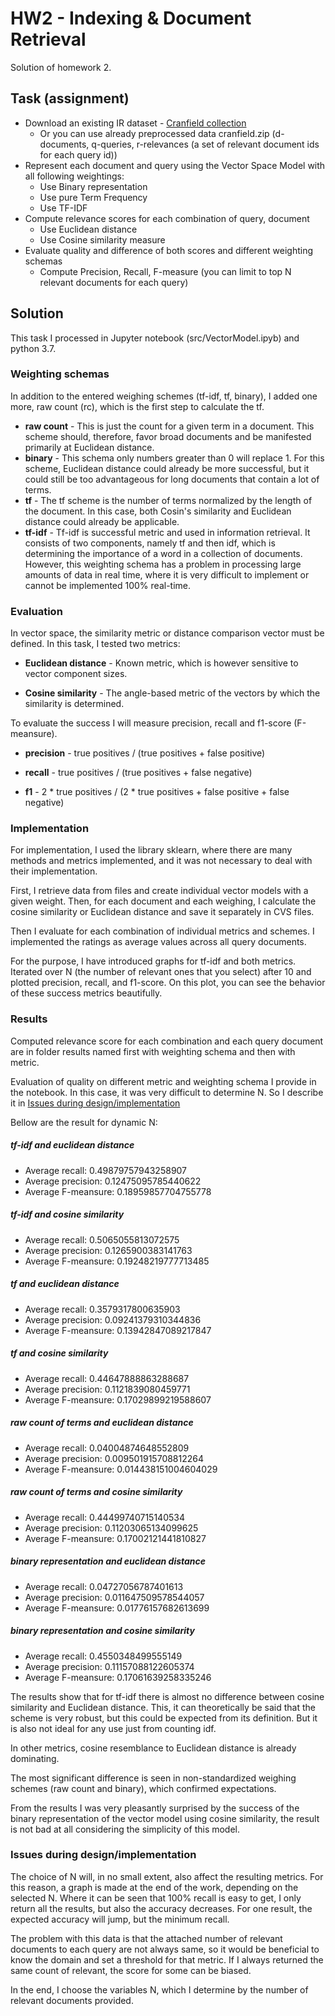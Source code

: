 # HW2 - Indexing & Document Retrieval
Solution of homework 2.

## Task (assignment)

* Download an existing IR dataset - [Cranfield collection](http://ir.dcs.gla.ac.uk/resources/test_collections/cran/)
    * Or you can use already preprocessed data cranfield.zip 
    (d-documents, q-queries, r-relevances (a set of relevant document ids for each query id))
* Represent each document and query using the Vector Space Model with all following weightings:
    * Use Binary representation
    * Use pure Term Frequency
    * Use TF-IDF
* Compute relevance scores for each combination of query, document
    * Use Euclidean distance
    * Use Cosine similarity measure
* Evaluate quality and difference of both scores and different weighting schemas
    * Compute Precision, Recall, F-measure (you can limit to top N relevant documents for each query)

## Solution

This task I processed in Jupyter notebook (src/VectorModel.ipyb) and python 3.7.

### Weighting schemas
In addition to the entered weighing schemes (tf-idf, tf, binary), 
I added one more, raw count (rc), which is the first step to calculate the tf.

* __raw count__ - This is just the count for a given term in a document. 
    This scheme should, therefore, favor broad documents and be manifested primarily at Euclidean distance.
* __binary__ - This schema only numbers greater than 0 will replace 1.
    For this scheme, Euclidean distance could already be more successful, 
    but it could still be too advantageous for long documents that contain a lot of terms.
* __tf__ - The tf scheme is the number of terms normalized by the length of the document. 
      In this case, both Cosin's similarity and Euclidean distance could already be applicable.
* __tf-idf__ - Tf-idf is successful metric and used in information retrieval. 
    It consists of two components, namely tf and then idf, 
    which is determining the importance of a word in a collection of documents. 
    However, this weighting schema has a problem in processing large amounts of data in real time, 
    where it is very difficult to implement or cannot be implemented 100% real-time.

### Evaluation
In vector space, the similarity metric or distance comparison vector must be defined. 
In this task, I tested two metrics:

* __Euclidean distance__ - Known metric, which is however sensitive to vector component sizes.

* __Cosine similarity__ - The angle-based metric of the vectors by which the similarity is determined.
    
To evaluate the success I will measure precision, recall and f1-score (F-meansure).

* __precision__ - true positives / (true positives + false positive)

* __recall__  - true positives / (true positives + false negative)

* __f1__ - 2 * true positives / (2 * true positives + false positive +  false negative)

### Implementation
For implementation, I used the library sklearn, 
where there are many methods and metrics implemented, 
and it was not necessary to deal with their implementation.

First, I retrieve data from files and create individual vector models with a given weight. 
Then, for each document and each weighing, 
I calculate the cosine similarity or Euclidean distance and save it separately in CVS files.

Then I evaluate for each combination of individual metrics and schemes. 
I implemented the ratings as average values across all query documents.

For the purpose, I have introduced graphs for tf-idf and both metrics. 
Iterated over N (the number of relevant ones that you select) after 10 and plotted precision, recall, 
and f1-score. On this plot, you can see the behavior of these success metrics beautifully.

### Results
Computed relevance score for each combination 
and each query document are in folder results named first with weighting schema and then with metric. 

Evaluation of quality on different metric and weighting schema I provide in the notebook.
In this case, it was very difficult to determine N. 
So I describe it in [Issues during design/implementation](#issues-during-design-implementation)

Bellow are the result for dynamic N:

##### tf-idf and euclidean distance
* Average recall: 0.49879757943258907
* Average precision: 0.12475095785440622
* Average F-meansure: 0.18959857704755778
##### tf-idf and cosine similarity
* Average recall: 0.5065055813072575
* Average precision: 0.1265900383141763
* Average F-meansure: 0.19248219777713485
##### tf and euclidean distance
* Average recall: 0.3579317800635903
* Average precision: 0.09241379310344836
* Average F-meansure: 0.13942847089217847
##### tf and cosine similarity
* Average recall: 0.44647888863288687
* Average precision: 0.1121839080459771
* Average F-meansure: 0.17029899219588607
##### raw count of terms and euclidean distance
* Average recall: 0.04004874648552809
* Average precision: 0.009501915708812264
* Average F-meansure: 0.014438151004604029
##### raw count of terms and cosine similarity
* Average recall: 0.44499740715140534
* Average precision: 0.11203065134099625
* Average F-meansure: 0.17002121441810827
##### binary representation and euclidean distance
* Average recall: 0.04727056787401613
* Average precision: 0.011647509578544057
* Average F-meansure: 0.01776157682613699
##### binary representation and cosine similarity
* Average recall: 0.4550348499555149
* Average precision: 0.11157088122605374
* Average F-meansure: 0.17061639258335246

The results show that for tf-idf there is almost no difference between cosine similarity and Euclidean distance. 
This, it can theoretically be said that the scheme is very robust, 
but this could be expected from its definition. But it is also not ideal for any use just from counting idf.

In other metrics, cosine resemblance to Euclidean distance is already dominating.

The most significant difference is seen in non-standardized weighing schemes (raw count and binary), 
which confirmed expectations.

From the results I was very pleasantly surprised by the success of 
the binary representation of the vector model using cosine similarity, 
the result is not bad at all considering the simplicity of this model.

### Issues during design/implementation

The choice of N will, in no small extent, also affect the resulting metrics. 
For this reason, a graph is made at the end of the work, depending on the selected N. 
Where it can be seen that 100% recall is easy to get, 
I only return all the results, but also the accuracy decreases. For one result, 
the expected accuracy will jump, but the minimum recall.

The problem with this data is that the attached number of relevant documents to each query are not always same, 
so it would be beneficial to know the domain and set a threshold for that metric. 
If I always returned the same count of relevant, the score for some can be biased.

In the end, I choose the variables N, which I determine by the number of relevant documents provided.


